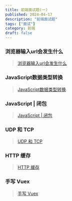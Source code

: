 ```yaml
---
title: 前端面试题(一)
published: 2024-04-17
description: "前端面试题"
tags: ["面试"]
category: 前端
draft: false
---
```


### 浏览器输入url会发生什么
> [浏览器输入url会发生什么](https://juejin.cn/post/7279093851000242234)
### JavaScript数据类型转换
> [JavaScript数据类型转换](https://juejin.cn/post/6956170676327677966)
### JavaScript | 闭包
> [JavaScript | 闭包](https://juejin.cn/post/7263628964748197948)
### UDP 和 TCP
> [UDP 和 TCP](https://juejin.cn/post/7220782242255093819)
### HTTP 缓存
> [HTTP 缓存](https://juejin.cn/post/7163506251304239135)
### 手写 Vuex
> [手写 Vuex](https://juejin.cn/post/7220292698854424633)